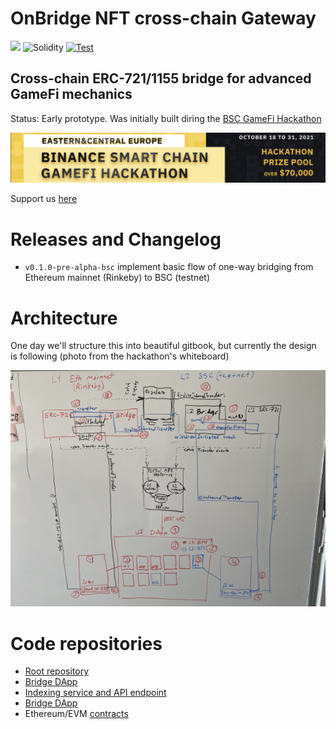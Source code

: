 # OnBridge NFT cross-chain Gateway

[![](https://img.shields.io/badge/build%20with-openzeppelin-blue.svg?style=flat-square)](https://nftlegends.io/)
![Solidity](https://img.shields.io/badge/solidity-v0.8.9-green)
[![Test](https://github.com/Onbridge-io/onbridge_contracts/actions/workflows/test.yml/badge.svg)](https://github.com/Onbridge-io/onbridge_contracts/actions/workflows/test.yml)

## Cross-chain ERC-721/1155 bridge for advanced GameFi mechanics

Status: Early prototype. Was initially built diring the [BSC GameFi Hackathon](https://hackerlink.io/grant/REE/1)

![BSC GameFi Hackathon](bsc_hackathon.png)

Support us [here](https://hackerlink.io/buidl/1606?roundProj=1184)

# Releases and Changelog

* `v0.1.0-pre-alpha-bsc` implement basic flow of one-way bridging from Ethereum mainnet (Rinkeby) to BSC (testnet)

# Architecture

One day we'll structure this into beautiful gitbook, but currently the design is following (photo from the hackathon's whiteboard)

![Diagram](architecture.jpg)

# Code repositories

* [Root repository](https://github.com/Onbridge-io/onbridge)
* [Bridge DApp](https://github.com/Onbridge-io/onbridge_app)
* [Indexing service and API endpoint](https://github.com/Onbridge-io/onbridge_api)
* [Bridge DApp](https://github.com/Onbridge-io/onbridge_app)
* Ethereum/EVM [contracts](https://github.com/Onbridge-io/onbridge_contracts)
